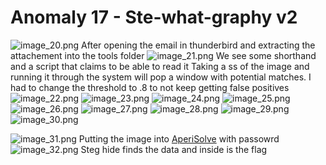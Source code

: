 # Anomaly 17 - Ste-what-graphy v2 

![image_20.png](image_20.png)
After opening the email in thunderbird and extracting the attachement into the tools folder
![image_21.png](image_21.png)
We see some shorthand and a script that claims to be able to read it
Taking a ss of the image and running it through the system will pop a window with potential matches. I had to change the threshold to .8 to not keep getting false positives
![image_22.png](image_22.png)
![image_23.png](image_23.png)
![image_24.png](image_24.png)
![image_25.png](image_25.png)
![image_26.png](image_26.png)
![image_27.png](image_27.png)
![image_28.png](image_28.png)
![image_29.png](image_29.png)
![image_30.png](image_30.png)

![image_31.png](image_31.png)
Putting the image into [AperiSolve](https://www.aperisolve.com) with passowrd
![image_32.png](image_32.png)
Steg hide finds the data and inside is the flag